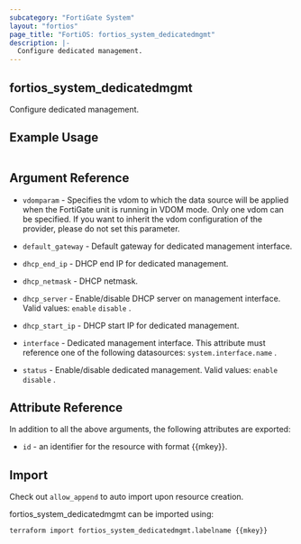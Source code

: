```yaml
---
subcategory: "FortiGate System"
layout: "fortios"
page_title: "FortiOS: fortios_system_dedicatedmgmt"
description: |-
  Configure dedicated management.
---
```


## fortios_system_dedicatedmgmt
Configure dedicated management.

## Example Usage

```hcl

```

## Argument Reference
* `vdomparam` - Specifies the vdom to which the data source will be applied when the FortiGate unit is running in VDOM mode. Only one vdom can be specified. If you want to inherit the vdom configuration of the provider, please do not set this parameter.

* `default_gateway` - Default gateway for dedicated management interface.
* `dhcp_end_ip` - DHCP end IP for dedicated management.
* `dhcp_netmask` - DHCP netmask.
* `dhcp_server` - Enable/disable DHCP server on management interface. Valid values: `enable` `disable` .
* `dhcp_start_ip` - DHCP start IP for dedicated management.
* `interface` - Dedicated management interface. This attribute must reference one of the following datasources: `system.interface.name` .
* `status` - Enable/disable dedicated management. Valid values: `enable` `disable` .

## Attribute Reference

In addition to all the above arguments, the following attributes are exported:
* `id` - an identifier for the resource with format {{mkey}}.

## Import

Check out `allow_append` to auto import upon resource creation.

fortios_system_dedicatedmgmt can be imported using:
```sh
terraform import fortios_system_dedicatedmgmt.labelname {{mkey}}
```
